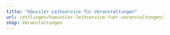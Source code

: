 ```yaml
---
title: "Häussler Leihservice für Veranstaltungen"
url: /ettlingen/haeussler-leihservice-fuer-veranstaltungen/
shop: Veranstaltungen
---
```

